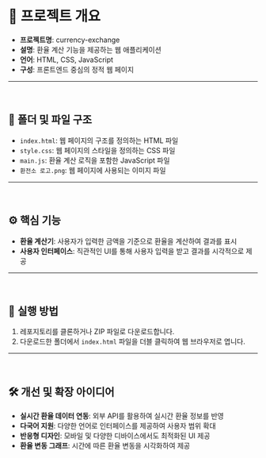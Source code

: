 # 🧩 프로젝트 개요

- **프로젝트명**: currency-exchange
- **설명**: 환율 계산 기능을 제공하는 웹 애플리케이션
- **언어**: HTML, CSS, JavaScript
- **구성**: 프론트엔드 중심의 정적 웹 페이지

---

<br/>

## 📁 폴더 및 파일 구조

- `index.html`: 웹 페이지의 구조를 정의하는 HTML 파일
- `style.css`: 웹 페이지의 스타일을 정의하는 CSS 파일
- `main.js`: 환율 계산 로직을 포함한 JavaScript 파일
- `환전소 로고.png`: 웹 페이지에 사용되는 이미지 파일

---

<br/>

## ⚙️ 핵심 기능

- **환율 계산기**: 사용자가 입력한 금액을 기준으로 환율을 계산하여 결과를 표시
- **사용자 인터페이스**: 직관적인 UI를 통해 사용자 입력을 받고 결과를 시각적으로 제공

---

<br/>

## 🚀 실행 방법

1. 레포지토리를 클론하거나 ZIP 파일로 다운로드합니다.
2. 다운로드한 폴더에서 `index.html` 파일을 더블 클릭하여 웹 브라우저로 엽니다.

---

<br/>

## 🛠️ 개선 및 확장 아이디어

- **실시간 환율 데이터 연동**: 외부 API를 활용하여 실시간 환율 정보를 반영
- **다국어 지원**: 다양한 언어로 인터페이스를 제공하여 사용자 범위 확대
- **반응형 디자인**: 모바일 및 다양한 디바이스에서도 최적화된 UI 제공
- **환율 변동 그래프**: 시간에 따른 환율 변동을 시각화하여 제공
